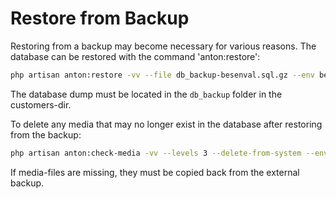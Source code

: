 # Restore from Backup

Restoring from a backup may become necessary for various reasons. The database can be restored with the command 'anton:restore':

```bash
php artisan anton:restore -vv --file db_backup-besenval.sql.gz --env besenval
```

The database dump must be located in the `db_backup` folder in the customers-dir.

To delete any media that may no longer exist in the database after restoring from the backup:

```bash
php artisan anton:check-media -vv --levels 3 --delete-from-system --env besenval
```

If media-files are missing, they must be copied back from the external backup.
